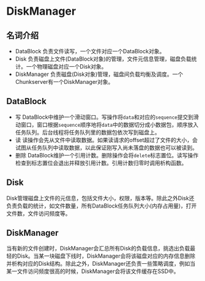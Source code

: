 # DiskManager
## 名词介绍
* DataBlock
	负责文件读写，一个文件对应一个DataBlock对象。
* Disk
	负责磁盘上文件(DataBlock对象)的管理，文件元信息管理，磁盘负载统计。一个物理磁盘对应一个Disk对象。
* DiskManager
	负责磁盘(Disk对象)管理，磁盘间负载均衡及调度。一个Chunkserver有一个DiskManager对象。

## DataBlock
* 写
DataBlock中维护一个滑动窗口。写操作将`data`和对应的`sequence`提交到滑动窗口，窗口根据`sequence`顺序地将`data`中的数据切分成小数据包，顺序放入任务队列。后台线程将任务队列里的数据包依次写到磁盘上。
* 读
读操作会先从文件中读取数据。如果读请求的offset超过了文件的大小，会试图从任务队列中读取数据，以此保证刚写入尚未落盘的数据也可以被读到。
* 删除
DataBlock维护一个引用计数。删除操作会将`delete`标志置位。读写操作检查到标志置位会退出并释放引用计数。引用计数归零时调用析构函数。

## Disk
Disk管理磁盘上文件的元信息，包括文件大小，权限，版本等。除此之外Disk还负责负载的统计，如文件数量，所有DataBlock任务队列大小(内存占用量)，打开文件数，文件访问频度等。

## DiskManager
当有新的文件创建时，DiskManager会汇总所有Disk的负载信息，挑选出负载最轻的Disk。当某一块磁盘下线时，DiskManager会将该磁盘对应的内存信息删除并析构对应的Disk结构。除此之外，DiskManager还负责一些策略调度，例如当某一文件访问频度很高的时候，DiskManager会将该文件缓存在SSD中。

